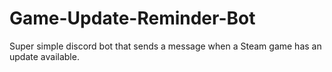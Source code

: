 # Game-Update-Reminder-Bot
Super simple discord bot that sends a message when a Steam game has an update available.
